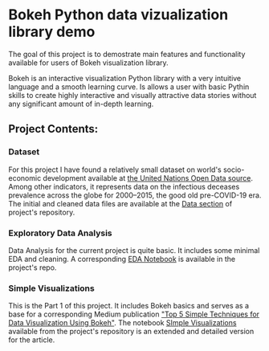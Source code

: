 # Bokeh Python data vizualization library demo #

The goal of this project is to demostrate main features and functionality available for users of Bokeh visualization library.

Bokeh is an interactive visualization Python library with a very intuitive language and a smooth learning curve. Is allows a user with basic Pythin skills to create highly interactive and visually attractive data stories without any significant amount of in-depth learning.

## Project Contents: ##

### Dataset ###
For this project I have found a relatively small dataset on world's socio-economic development available at [the United Nations Open Data source](https://data.un.org). Among other indicators, it represents data on the infectious deceases prevalence across the globe for 2000–2015, the good old pre-COVID-19 era. The initial and cleaned data files are available at the [Data section](https://github.com/ikviatkovski/bokeh_demo/tree/master/Data) of project's repository.

### Exploratory Data Analysis ###
Data Analysis for the current project is quite basic. It includes some minimal EDA and cleaning. A corresponding [EDA Notebook](https://github.com/ikviatkovski/bokeh_demo/blob/master/Code/EDA.ipynb) is available in the project's repo.

### Simple Visualizations ###
This is the Part 1 of this project. It includes Bokeh basics and serves as a base for a corresponding Medium publication ["Top 5 Simple Techniques for Data Visualization Using Bokeh"](). The notebook [SImple Visualizations](https://github.com/ikviatkovski/bokeh_demo/blob/master/Code/Simple%20Visualizations.ipynb) available from the project's repository is an extended and detailed version for the article. 
